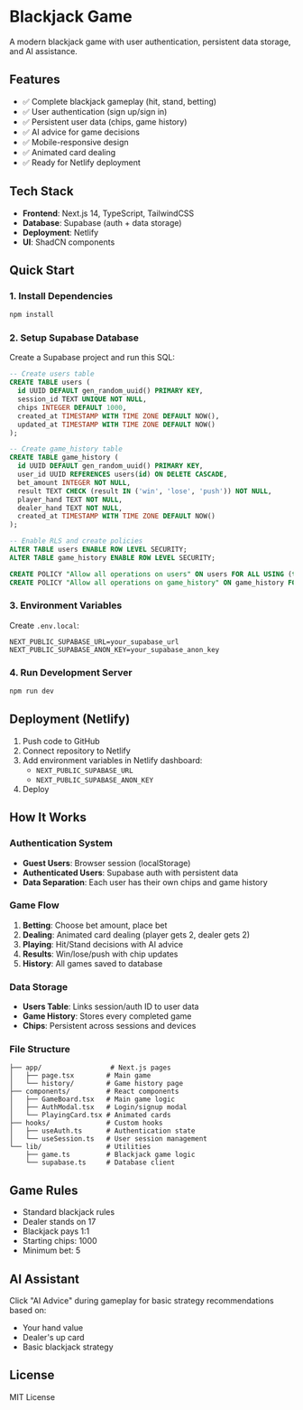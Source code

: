 # Blackjack Game

A modern blackjack game with user authentication, persistent data storage, and AI assistance.

## Features

- ✅ Complete blackjack gameplay (hit, stand, betting)
- ✅ User authentication (sign up/sign in)
- ✅ Persistent user data (chips, game history)
- ✅ AI advice for game decisions
- ✅ Mobile-responsive design
- ✅ Animated card dealing
- ✅ Ready for Netlify deployment

## Tech Stack

- **Frontend**: Next.js 14, TypeScript, TailwindCSS
- **Database**: Supabase (auth + data storage)
- **Deployment**: Netlify
- **UI**: ShadCN components

## Quick Start

### 1. Install Dependencies
```bash
npm install
```

### 2. Setup Supabase Database

Create a Supabase project and run this SQL:

```sql
-- Create users table
CREATE TABLE users (
  id UUID DEFAULT gen_random_uuid() PRIMARY KEY,
  session_id TEXT UNIQUE NOT NULL,
  chips INTEGER DEFAULT 1000,
  created_at TIMESTAMP WITH TIME ZONE DEFAULT NOW(),
  updated_at TIMESTAMP WITH TIME ZONE DEFAULT NOW()
);

-- Create game_history table
CREATE TABLE game_history (
  id UUID DEFAULT gen_random_uuid() PRIMARY KEY,
  user_id UUID REFERENCES users(id) ON DELETE CASCADE,
  bet_amount INTEGER NOT NULL,
  result TEXT CHECK (result IN ('win', 'lose', 'push')) NOT NULL,
  player_hand TEXT NOT NULL,
  dealer_hand TEXT NOT NULL,
  created_at TIMESTAMP WITH TIME ZONE DEFAULT NOW()
);

-- Enable RLS and create policies
ALTER TABLE users ENABLE ROW LEVEL SECURITY;
ALTER TABLE game_history ENABLE ROW LEVEL SECURITY;

CREATE POLICY "Allow all operations on users" ON users FOR ALL USING (true);
CREATE POLICY "Allow all operations on game_history" ON game_history FOR ALL USING (true);
```

### 3. Environment Variables

Create `.env.local`:
```
NEXT_PUBLIC_SUPABASE_URL=your_supabase_url
NEXT_PUBLIC_SUPABASE_ANON_KEY=your_supabase_anon_key
```

### 4. Run Development Server
```bash
npm run dev
```

## Deployment (Netlify)

1. Push code to GitHub
2. Connect repository to Netlify
3. Add environment variables in Netlify dashboard:
   - `NEXT_PUBLIC_SUPABASE_URL`
   - `NEXT_PUBLIC_SUPABASE_ANON_KEY`
4. Deploy

## How It Works

### Authentication System
- **Guest Users**: Browser session (localStorage)
- **Authenticated Users**: Supabase auth with persistent data
- **Data Separation**: Each user has their own chips and game history

### Game Flow
1. **Betting**: Choose bet amount, place bet
2. **Dealing**: Animated card dealing (player gets 2, dealer gets 2)
3. **Playing**: Hit/Stand decisions with AI advice
4. **Results**: Win/lose/push with chip updates
5. **History**: All games saved to database

### Data Storage
- **Users Table**: Links session/auth ID to user data
- **Game History**: Stores every completed game
- **Chips**: Persistent across sessions and devices

### File Structure
```
├── app/                 # Next.js pages
│   ├── page.tsx        # Main game
│   └── history/        # Game history page
├── components/         # React components
│   ├── GameBoard.tsx   # Main game logic
│   ├── AuthModal.tsx   # Login/signup modal
│   └── PlayingCard.tsx # Animated cards
├── hooks/              # Custom hooks
│   ├── useAuth.ts      # Authentication state
│   └── useSession.ts   # User session management
└── lib/                # Utilities
    ├── game.ts         # Blackjack game logic
    └── supabase.ts     # Database client
```

## Game Rules

- Standard blackjack rules
- Dealer stands on 17
- Blackjack pays 1:1
- Starting chips: 1000
- Minimum bet: 5

## AI Assistant

Click "AI Advice" during gameplay for basic strategy recommendations based on:
- Your hand value
- Dealer's up card
- Basic blackjack strategy

## License

MIT License